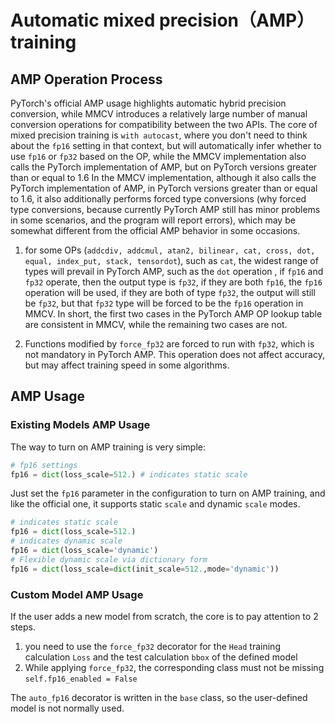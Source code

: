 # Automatic mixed precision（AMP）training

## AMP Operation Process

PyTorch's official AMP usage highlights automatic hybrid precision conversion, while MMCV introduces a relatively large number of manual conversion operations for compatibility between the two APIs. The core of mixed precision training is `with autocast`, where you don't need to think about the `fp16` setting in that context, but will automatically infer whether to use `fp16` or `fp32` based on the OP, while the MMCV implementation also calls the PyTorch implementation of AMP, but on PyTorch versions greater than or equal to 1.6 In the MMCV implementation, although it also calls the PyTorch implementation of AMP, in PyTorch versions greater than or equal to 1.6, it also additionally performs forced type conversions (why forced type conversions, because currently PyTorch AMP still has minor problems in some scenarios, and the program will report errors), which may be somewhat different from the official AMP behavior in some occasions.

1. for some OPs (`addcdiv, addcmul, atan2, bilinear, cat, cross, dot, equal, index_put, stack, tensordot`), such as `cat`, the widest range of types will prevail in PyTorch AMP, such as the `dot` operation , if `fp16` and `fp32` operate, then the output type is `fp32`, if they are both `fp16`, the `fp16` operation will be used, if they are both of type `fp32`, the output will still be `fp32`, but that `fp32` type will be forced to be the `fp16` operation in MMCV.
In short, the first two cases in the PyTorch AMP OP lookup table are consistent in MMCV, while the remaining two cases are not.

2. Functions modified by `force_fp32` are forced to run with `fp32`, which is not mandatory in PyTorch AMP. This operation does not affect accuracy, but may affect training speed in some algorithms.

## AMP Usage

### Existing Models AMP Usage

The way to turn on AMP training is very simple:

```python
# fp16 settings
fp16 = dict(loss_scale=512.) # indicates static scale
```

Just set the `fp16` parameter in the configuration to turn on AMP training, and like the official one, it supports static `scale` and dynamic `scale` modes.

```python
# indicates static scale
fp16 = dict(loss_scale=512.)
# indicates dynamic scale
fp16 = dict(loss_scale='dynamic')
# Flexible dynamic scale via dictionary form
fp16 = dict(loss_scale=dict(init_scale=512.,mode='dynamic'))
```

### Custom Model AMP Usage

If the user adds a new model from scratch, the core is to pay attention to 2 steps.

1. you need to use the `force_fp32` decorator for the `Head` training calculation `Loss` and the test calculation `bbox` of the defined model
2. While applying `force_fp32`, the corresponding class must not be missing `self.fp16_enabled = False`

The `auto_fp16` decorator is written in the `base` class, so the user-defined model is not normally used.
